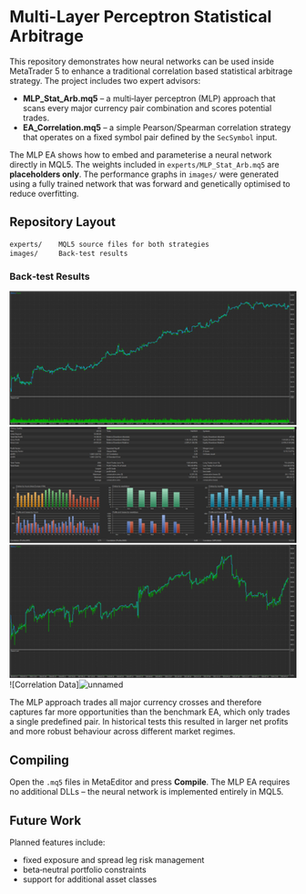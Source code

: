 # Multi-Layer Perceptron Statistical Arbitrage

This repository demonstrates how neural networks can be used inside MetaTrader 5 to enhance a traditional correlation based statistical arbitrage strategy. The project includes two expert advisors:

* **MLP_Stat_Arb.mq5** – a multi‑layer perceptron (MLP) approach that scans every major currency pair combination and scores potential trades.
* **EA_Correlation.mq5** – a simple Pearson/Spearman correlation strategy that operates on a fixed symbol pair defined by the `SecSymbol` input.

The MLP EA shows how to embed and parameterise a neural network directly in MQL5. The weights included in `experts/MLP_Stat_Arb.mq5` are **placeholders only**. The performance graphs in `images/` were generated using a fully trained network that was forward and genetically optimised to reduce overfitting.

## Repository Layout

```
experts/    MQL5 source files for both strategies
images/     Back‑test results
```

### Back‑test Results

![MLP P/E](images/mlp_pe_graph.png)
![MLP Data](images/mlp_data_sheet.png)
![Correlation P/E](images/correlation_pe_graph.png)
![Correlation Data]![unnamed](https://github.com/user-attachments/assets/d6139307-b190-4083-af29-9f244bc8bee2)


The MLP approach trades all major currency crosses and therefore captures far more opportunities than the benchmark EA, which only trades a single predefined pair. In historical tests this resulted in larger net profits and more robust behaviour across different market regimes.

## Compiling

Open the `.mq5` files in MetaEditor and press **Compile**. The MLP EA requires no additional DLLs – the neural network is implemented entirely in MQL5.

## Future Work

Planned features include:

- fixed exposure and spread leg risk management
- beta‑neutral portfolio constraints
- support for additional asset classes

